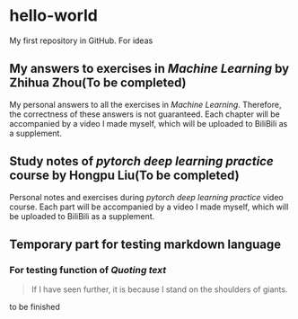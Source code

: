 # hello-world
My first repository in GitHub. For ideas
## My answers to exercises in *Machine Learning* by Zhihua Zhou(To be completed)
  My personal answers to all the exercises in *Machine Learning*. Therefore, the correctness of these answers is not guaranteed. Each chapter will be accompanied by a video I made myself, which will be uploaded to BiliBili as a supplement.
## Study notes of *pytorch deep learning practice* course by Hongpu Liu(To be completed)
  Personal notes and exercises during *pytorch deep learning practice* video course. Each part will be accompanied by a video I made myself, which will be uploaded to BiliBili as a supplement.
## Temporary part for testing markdown language
### For testing function of *Quoting text*
> If I have seen further, it is because I stand on the shoulders of giants.

to be finished
